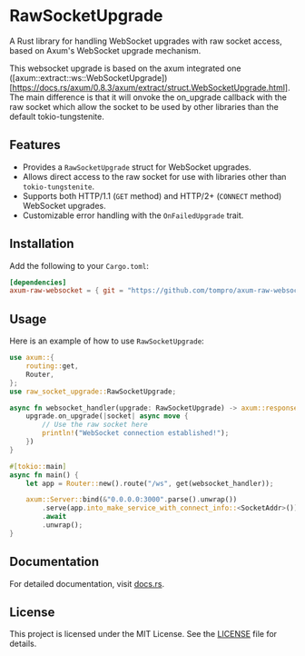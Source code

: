 # RawSocketUpgrade

A Rust library for handling WebSocket upgrades with raw socket access, based on Axum's WebSocket upgrade mechanism.


This websocket upgrade is based on the axum integrated one ([axum::extract::ws::WebSocketUpgrade])[https://docs.rs/axum/0.8.3/axum/extract/struct.WebSocketUpgrade.html]. The main difference is that it will onvoke the on_upgrade callback with the raw socket which allow the socket to be used by other libraries than the default tokio-tungstenite.

## Features

- Provides a `RawSocketUpgrade` struct for WebSocket upgrades.
- Allows direct access to the raw socket for use with libraries other than `tokio-tungstenite`.
- Supports both HTTP/1.1 (`GET` method) and HTTP/2+ (`CONNECT` method) WebSocket upgrades.
- Customizable error handling with the `OnFailedUpgrade` trait.

## Installation

Add the following to your `Cargo.toml`:

```toml
[dependencies]
axum-raw-websocket = { git = "https://github.com/tompro/axum-raw-websocket.git" }
```

## Usage

Here is an example of how to use `RawSocketUpgrade`:

```rust
use axum::{
    routing::get,
    Router,
};
use raw_socket_upgrade::RawSocketUpgrade;

async fn websocket_handler(upgrade: RawSocketUpgrade) -> axum::response::Response {
    upgrade.on_upgrade(|socket| async move {
        // Use the raw socket here
        println!("WebSocket connection established!");
    })
}

#[tokio::main]
async fn main() {
    let app = Router::new().route("/ws", get(websocket_handler));

    axum::Server::bind(&"0.0.0.0:3000".parse().unwrap())
        .serve(app.into_make_service_with_connect_info::<SocketAddr>())
        .await
        .unwrap();
}
```

## Documentation

For detailed documentation, visit [docs.rs](https://docs.rs).

## License

This project is licensed under the MIT License. See the [LICENSE](LICENSE) file for details.
